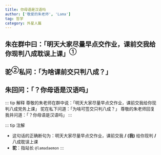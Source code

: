```yaml
---
title: 你母语是汉语吗
author: ['敬爱的朱老师', 'Lama']
tag: 哲学
category: 外星人篇
---
```

## 朱在群中曰：「明天大家尽量早点交作业，课前交我给你现判八成耽误上课」$^{①}$
## 驼$^{②}$私问：「为啥课前交只判八成？」
## 朱回问：「？你母语是汉语吗」

::: tip 解释
尊敬的朱老师在群中说：「明天大家尽量早点交作业，课前交我给你现判八成党务上课」
驼在私下问道：「为啥可签交只判八成？」
尊敬的朱老师回复我并问道：「？你母语是汉语吗」
:::

::: tip 注解
- 这句话的正确断句为：明天大家尽量早点交作业，课前交我 **/** **(我)** 给你现判 **/** 八成耽误上课
- **驼**：指站长 `@lamadaemon`
:::
